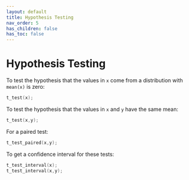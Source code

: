 ```yaml
---
layout: default
title: Hypothesis Testing
nav_order: 5
has_children: false
has_toc: false
---
```

# Hypothesis Testing

To test the hypothesis that the values in `x` come from a distribution with `mean(x)` is zero:

```cpp
t_test(x);
```

To test the hypothesis that the values in `x` and `y` have the same mean:

```cpp
t_test(x,y);
```

For a paired test:

```cpp
t_test_paired(x,y);
```

To get a confidence interval for these tests:

```cpp
t_test_interval(x);
t_test_interval(x,y);
```




<!-- Generated with mdsplit: https://github.com/alandefreitas/mdsplit -->
